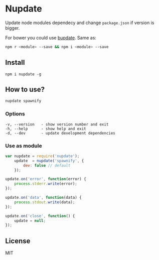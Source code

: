 # Nupdate

Update node modules dependecy and change `package.json` if version is bigger.

For bower you could use [bupdate](https://github.com/coderaiser/bupdate "bupdate").
Same as:

```sh
npm r <module> --save && npm i <module> --save
```

## Install

```
npm i nupdate -g
```

## How to use?

```sh
nupdate spawnify
```

### Options

```
-v, --version   - show version number and exit
-h, --help      - show help and exit
-d, --dev       - update development dependencies
```

### Use as module

```js
var nupdate = require('nupdate');
    update  = nupdate('spawnify', {
        dev: false // default
    });

update.on('error', function(error) {
    process.stderr.write(error);
});

update.on('data', function(data) {
    process.stdout.write(data);
});

update.on('close', function() {
    update = null;
});
```

## License

MIT

